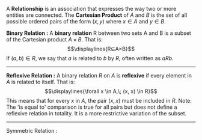 A **Relationship** is an association that expresses the way two or more entities are connected.
The **Cartesian Product** of $A$ and $B$ is the set of all possible ordered pairs of the form $(x, y)$ where $x \in A$ and $y \in B$.

**Binary Relation :**
	A **binary relation** R between two sets A and B is a subset of the Cartesian product $A×B$. That is:$$\displaylines{R⊆A×B}$$
	If $(a, b) \in R$, we say that $a$ is related to $b$ by $R$, often written as $a R b$.


---

 **Reflexive Relation :**
	A binary relation $R$ on $A$ is **reflexive** if every element in $A$ is related to itself.
	That is: $$\displaylines{\forall x \in A,\; (x, x) \in R}$$
	This means that for every $x$ in $A$, the pair $(x,x)$ must be included in $R$.
		Note: The 'is equal to' comparison is true for all pairs but does not define a reflexive relation in totality. It is a more restrictive variation of the subset.


---

Symmetric Relation :
	